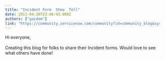 ```yaml
---
title: "Incident Form  Show  Tell"
date: 2011-04-28T23:46:43.000Z
authors: ["gaidem"]
link: "https://community.servicenow.com/community?id=community_blog&sys_id=492d26e5dbd0dbc01dcaf3231f961933"
---
```

<p>Hi everyone,<br /><br />Creating this blog for folks to share their Incident forms. Would love to see what others have done!</p>